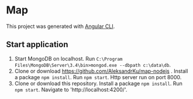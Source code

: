 # Map
This project was generated with [Angular CLI](https://github.com/angular/angular-cli).

## Start application

1. Start MongoDB on localhost. Run `C:\Program Files\MongoDB\Server\3.4\bin>mongod.exe --dbpath c:\data\db`.
2. Clone or download https://github.com/AleksandrKu/map-nodejs . Install a package `npm install`. Run `npm start`. Http server run on port 8000. 
3. Clone or download this repository. Install a package `npm install`. Run `npm start`. Navigate to 'http://localhost:4200/'.


